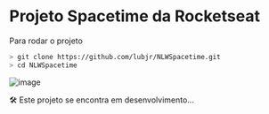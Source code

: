 # Projeto Spacetime da Rocketseat

Para rodar o projeto
```sh
> git clone https://github.com/lubjr/NLWSpacetime.git
> cd NLWSpacetime
```

![image](https://github.com/lubjr/NLWSpacetime/assets/89494183/806273e2-7efe-4b67-b666-2875994c4a4a)


🛠️ Este projeto se encontra em desenvolvimento...
